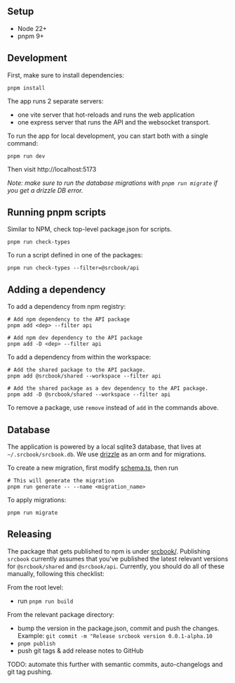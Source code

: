 ## Setup

- Node 22+
- pnpm 9+

## Development

First, make sure to install dependencies:

```
pnpm install
```

The app runs 2 separate servers:

- one vite server that hot-reloads and runs the web application
- one express server that runs the API and the websocket transport.

To run the app for local development, you can start both with a single command:

```shell
pnpm run dev
```

Then visit http://localhost:5173

_Note: make sure to run the database migrations with `pnpm run migrate` if you get a drizzle DB error._

## Running pnpm scripts

Similar to NPM, check top-level package.json for scripts.

```shell
pnpm run check-types
```

To run a script defined in one of the packages:

```shell
pnpm run check-types --filter=@srcbook/api
```

## Adding a dependency

To add a dependency from npm registry:

```shell
# Add npm dependency to the API package
pnpm add <dep> --filter api

# Add npm dev dependency to the API package
pnpm add -D <dep> --filter api
```

To add a dependency from within the workspace:

```shell
# Add the shared package to the API package.
pnpm add @srcbook/shared --workspace --filter api

# Add the shared package as a dev dependency to the API package.
pnpm add -D @srcbook/shared --workspace --filter api
```

To remove a package, use `remove` instead of `add` in the commands above.

## Database

The application is powered by a local sqlite3 database, that lives at `~/.srcbook/srcbook.db`. We use [drizzle](https://orm.drizzle.team/) as an orm and for migrations.

To create a new migration, first modify [schema.ts](./packages/api/db/schema.mts), then run

```shell
# This will generate the migration
pnpm run generate -- --name <migration_name>
```

To apply migrations:

```shell
pnpm run migrate
```

## Releasing

The package that gets published to npm is under [srcbook/](./srcbook/). Publishing `srcbook` currently assumes that you've published the latest relevant versions for `@srcbook/shared` and `@srcbook/api`. Currently, you should do all of these manually, following this checklist:

From the root level:

- run `pnpm run build`

From the relevant package directory:

- bump the version in the package.json, commit and push the changes. Example: `git commit -m "Release srcbook version 0.0.1-alpha.10`
- `pnpm publish`
- push git tags & add release notes to GitHub

TODO: automate this further with semantic commits, auto-changelogs and git tag pushing.
